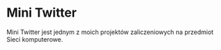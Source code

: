 # Mini Twitter
Mini Twitter jest jednym z moich projektów zaliczeniowych na przedmiot Sieci komputerowe.
